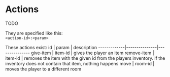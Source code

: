 # Actions
TODO

They are specified like this:  
`<action-id>:<param>`

These actions exist:
 id          | param         | description
-------------|---------------|---------------
give-item    | item-id       | gives the player an item
remove-item  | item-id       | removes the item with the given id from the players inventory. if the inventory does not contain that item, nothing happens
move         | room-id       | moves the player to a different room
